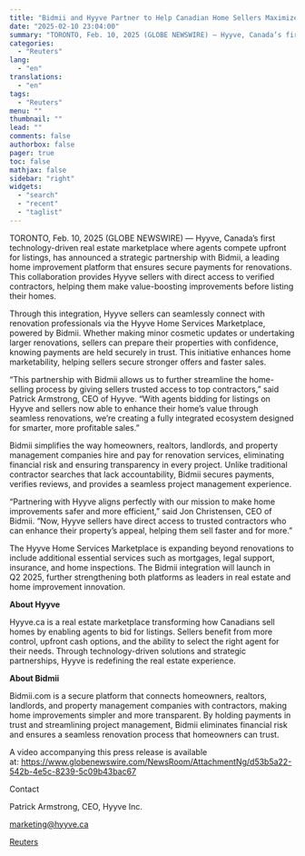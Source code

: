 ```yaml
---
title: "Bidmii and Hyyve Partner to Help Canadian Home Sellers Maximize Property Value"
date: "2025-02-10 23:04:00"
summary: "TORONTO, Feb. 10, 2025 (GLOBE NEWSWIRE) — Hyyve, Canada’s first technology-driven real estate marketplace where agents compete upfront for listings, has announced a strategic partnership with Bidmii, a leading home improvement platform that ensures secure payments for renovations. This collaboration provides Hyyve sellers with direct access to verified contractors, helping..."
categories:
  - "Reuters"
lang:
  - "en"
translations:
  - "en"
tags:
  - "Reuters"
menu: ""
thumbnail: ""
lead: ""
comments: false
authorbox: false
pager: true
toc: false
mathjax: false
sidebar: "right"
widgets:
  - "search"
  - "recent"
  - "taglist"
---
```


TORONTO, Feb. 10, 2025 (GLOBE NEWSWIRE) — Hyyve, Canada’s first technology-driven real estate marketplace where agents compete upfront for listings, has announced a strategic partnership with Bidmii, a leading home improvement platform that ensures secure payments for renovations. This collaboration provides Hyyve sellers with direct access to verified contractors, helping them make value-boosting improvements before listing their homes.

Through this integration, Hyyve sellers can seamlessly connect with renovation professionals via the Hyyve Home Services Marketplace, powered by Bidmii. Whether making minor cosmetic updates or undertaking larger renovations, sellers can prepare their properties with confidence, knowing payments are held securely in trust. This initiative enhances home marketability, helping sellers secure stronger offers and faster sales.

“This partnership with Bidmii allows us to further streamline the home-selling process by giving sellers trusted access to top contractors,” said Patrick Armstrong, CEO of Hyyve. “With agents bidding for listings on Hyyve and sellers now able to enhance their home’s value through seamless renovations, we’re creating a fully integrated ecosystem designed for smarter, more profitable sales.”

Bidmii simplifies the way homeowners, realtors, landlords, and property management companies hire and pay for renovation services, eliminating financial risk and ensuring transparency in every project. Unlike traditional contractor searches that lack accountability, Bidmii secures payments, verifies reviews, and provides a seamless project management experience.

“Partnering with Hyyve aligns perfectly with our mission to make home improvements safer and more efficient,” said Jon Christensen, CEO of Bidmii. “Now, Hyyve sellers have direct access to trusted contractors who can enhance their property’s appeal, helping them sell faster and for more.”

The Hyyve Home Services Marketplace is expanding beyond renovations to include additional essential services such as mortgages, legal support, insurance, and home inspections. The Bidmii integration will launch in Q2 2025, further strengthening both platforms as leaders in real estate and home improvement innovation.

**About Hyyve**

Hyyve.ca is a real estate marketplace transforming how Canadians sell homes by enabling agents to bid for listings. Sellers benefit from more control, upfront cash options, and the ability to select the right agent for their needs. Through technology-driven solutions and strategic partnerships, Hyyve is redefining the real estate experience.

**About Bidmii**

Bidmii.com is a secure platform that connects homeowners, realtors, landlords, and property management companies with contractors, making home improvements simpler and more transparent. By holding payments in trust and streamlining project management, Bidmii eliminates financial risk and ensures a seamless renovation process that homeowners can trust.

A video accompanying this press release is available at: https://www.globenewswire.com/NewsRoom/AttachmentNg/d53b5a22-542b-4e5c-8239-5c09b43bac67

Contact

Patrick Armstrong, CEO, Hyyve Inc.

marketing@hyyve.ca

[Reuters](https://www.tradingview.com/news/reuters.com,2025-02-10:newsml_GNX3btxn5:0-bidmii-and-hyyve-partner-to-help-canadian-home-sellers-maximize-property-value/)
